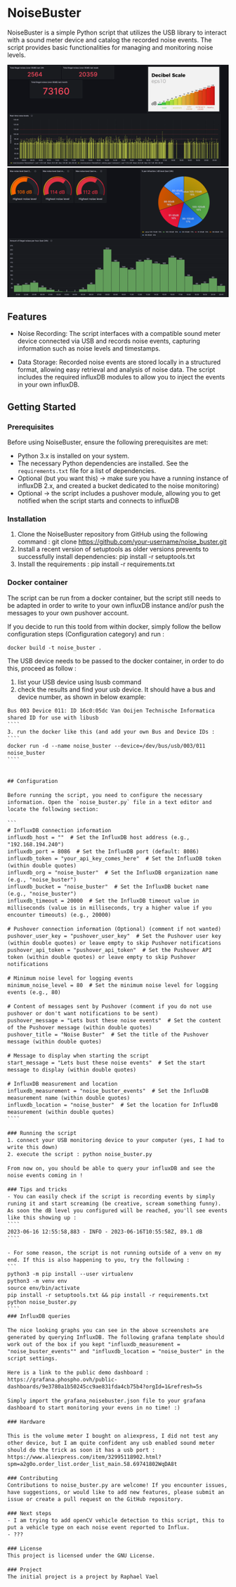 # NoiseBuster

NoiseBuster is a simple Python script that utilizes the USB library to interact with a sound meter device and catalog the recorded noise events. The script provides basic functionalities for managing and monitoring noise levels.

![Image Description](grafana_noisebuster_events1.png)
![Image Description](grafana_noisebuster_events2.png)


## Features

- Noise Recording: The script interfaces with a compatible sound meter device connected via USB and records noise events, capturing information such as noise levels and timestamps.

- Data Storage: Recorded noise events are stored locally in a structured format, allowing easy retrieval and analysis of noise data. The script includes the required influxDB modules to allow you to inject the events in your own influxDB. 

## Getting Started

### Prerequisites

Before using NoiseBuster, ensure the following prerequisites are met:

- Python 3.x is installed on your system.
- The necessary Python dependencies are installed. See the `requirements.txt` file for a list of dependencies.
- Optional (but you want this) -> make sure you have a running instance of influxDB 2.x, and created a bucket dedicated to the noise monitoring)
- Optional -> the script includes a pushover module, allowing you to get notified when the script starts and connects to influxDB

### Installation

1. Clone the NoiseBuster repository from GitHub using the following command : git clone https://github.com/your-username/noise_buster.git
2. Install a recent version of setuptools as older versions prevents to successfully install dependencies: pip install -r setuptools.txt
3. Install the requirements : pip install -r requirements.txt

### Docker container

The script can be run from a docker container, but the script still needs to be adapted in order to write to your own influxDB instance and/or push the messages to your own pushover account. 

If you decide to run this toold from within docker, simply follow the bellow configuration steps (Configuration category) and run : 

````
docker build -t noise_buster . 
````

The USB device needs to be passed to the docker container, in order to do this, proceed as follow : 

1. list your USB device using lsusb command
2. check the results and find your usb device. It should have a bus and device number, as shown in below example: 
`````
Bus 003 Device 011: ID 16c0:05dc Van Ooijen Technische Informatica shared ID for use with libusb
````
3. run the docker like this (and add your own Bus and Device IDs :
````
docker run -d --name noise_buster --device=/dev/bus/usb/003/011 noise_buster
````


## Configuration

Before running the script, you need to configure the necessary information. Open the `noise_buster.py` file in a text editor and locate the following section:

```
# InfluxDB connection information
influxdb_host = ""  # Set the InfluxDB host address (e.g., "192.168.194.240")
influxdb_port = 8086  # Set the InfluxDB port (default: 8086)
influxdb_token = "your_api_key_comes_here"  # Set the InfluxDB token (within double quotes)
influxdb_org = "noise_buster"  # Set the InfluxDB organization name (e.g., "noise_buster")
influxdb_bucket = "noise_buster"  # Set the InfluxDB bucket name (e.g., "noise_buster")
influxdb_timeout = 20000  # Set the InfluxDB timeout value in milliseconds (value is in milliseconds, try a higher value if you encounter timeouts) (e.g., 20000)

# Pushover connection information (Optional) (comment if not wanted)
pushover_user_key = "pushover_user_key"  # Set the Pushover user key (within double quotes) or leave empty to skip Pushover notifications
pushover_api_token = "pushover_api_token"  # Set the Pushover API token (within double quotes) or leave empty to skip Pushover notifications

# Minimum noise level for logging events
minimum_noise_level = 80  # Set the minimum noise level for logging events (e.g., 80)

# Content of messages sent by Pushover (comment if you do not use pushover or don't want notifications to be sent)
pushover_message = "Lets bust these noise events"  # Set the content of the Pushover message (within double quotes)
pushover_title = "Noise Buster"  # Set the title of the Pushover message (within double quotes)

# Message to display when starting the script
start_message = "Lets bust these noise events"  # Set the start message to display (within double quotes)

# InfluxDB measurement and location
influxdb_measurement = "noise_buster_events"  # Set the InfluxDB measurement name (within double quotes)
influxdb_location = "noise_buster"  # Set the location for InfluxDB measurement (within double quotes)
````

### Running the script
1. connect your USB monitoring device to your computer (yes, I had to write this down)
2. execute the script : python noise_buster.py

From now on, you should be able to query your influxDB and see the noise events coming in ! 

### Tips and tricks
- You can easily check if the script is recording events by simply runing it and start screaming (be creative, scream something funny). As soon the dB level you configured will be reached, you'll see events like this showing up : 
````
2023-06-16 12:55:58,883 - INFO - 2023-06-16T10:55:58Z, 89.1 dB
````

- For some reason, the script is not running outside of a venv on my end. If this is also happening to you, try the following : 
```
python3 -m pip install --user virtualenv
python3 -m venv env
source env/bin/activate
pip install -r setuptools.txt && pip install -r requirements.txt
python noise_buster.py
````
### InfluxDB queries

The nice looking graphs you can see in the above screenshots are generated by querying InfluxDB. The following grafana template should work out of the box if you kept "influxdb_measurement = "noise_buster_events"" and "influxdb_location = "noise_buster" in the script settings.

Here is a link to the public demo dashboard : https://grafana.phospho.ovh/public-dashboards/9e3780a1b50245cc9ae831fda4cb75b4?orgId=1&refresh=5s

Simply import the grafana_noisebuster.json file to your grafana dashboard to start monitoring your evens in no time! :) 

### Hardware

This is the volume meter I bought on aliexpress, I did not test any other device, but I am quite confident any usb enabled sound meter should do the trick as soon it has a usb port : 
https://www.aliexpress.com/item/32995118902.html?spm=a2g0o.order_list.order_list_main.58.69741802WqDA8t

### Contributing
Contributions to noise_buster.py are welcome! If you encounter issues, have suggestions, or would like to add new features, please submit an issue or create a pull request on the GitHub repository.

### Next steps
- I am trying to add openCV vehicle detection to this script, this to put a vehicle type on each noise event reported to Influx. 
- ???

### License
This project is licensed under the GNU License. 

### Project
The initial project is a project by Raphael Vael




